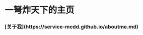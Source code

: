 <html>
  <title>一弩炸天下的主页</title>
<script>
    document.title = 'bomb！一弩炸天下！'
  </script>
<h1>
一弩炸天下的主页
</h1>
<h3> 
[关于我](https://service-mcdd.github.io/aboutme.md)
